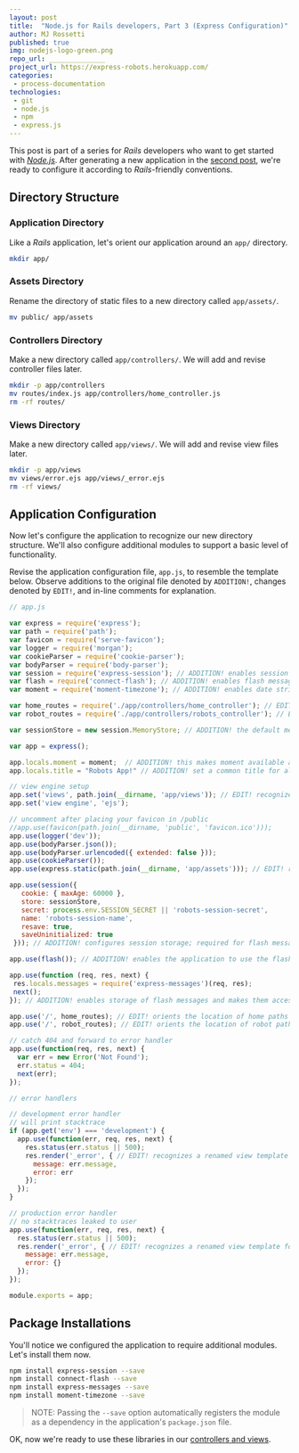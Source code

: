 ```yaml
---
layout: post
title:  "Node.js for Rails developers, Part 3 (Express Configuration)"
author: MJ Rossetti
published: true
img: nodejs-logo-green.png
repo_url: ______________
project_url: https://express-robots.herokuapp.com/
categories:
 - process-documentation
technologies:
 - git
 - node.js
 - npm
 - express.js
---
```


This post is part of a series for *Rails* developers who want to get started with [*Node.js*](https://nodejs.org/en/). After generating a new application in the [second post](/process-documentation/2016/04/09/node-for-rails-developers-part-2-node-and-express/), we're ready to configure it according to *Rails*-friendly conventions.

## Directory Structure

### Application Directory

Like a *Rails* application, let's orient our application around an `app/` directory.

```` sh
mkdir app/
````

### Assets Directory

Rename the directory of static files to a new directory called `app/assets/`.

```` sh
mv public/ app/assets
````

### Controllers Directory

Make a new directory called `app/controllers/`. We will add and revise controller files later.

```` sh
mkdir -p app/controllers
mv routes/index.js app/controllers/home_controller.js
rm -rf routes/
````

### Views Directory

Make a new directory called `app/views/`. We will add and revise view files later.

```` sh
mkdir -p app/views
mv views/error.ejs app/views/_error.ejs
rm -rf views/
````















## Application Configuration

Now let's configure the application to recognize our new directory structure. We'll also configure additional modules to support a basic level of functionality.

Revise the application configuration file, `app.js`, to resemble the template below. Observe additions to the original file denoted by `ADDITION!`, changes denoted by `EDIT!`, and in-line comments for explanation.

```` js
// app.js

var express = require('express');
var path = require('path');
var favicon = require('serve-favicon');
var logger = require('morgan');
var cookieParser = require('cookie-parser');
var bodyParser = require('body-parser');
var session = require('express-session'); // ADDITION! enables session storage; required for flash messages
var flash = require('connect-flash'); // ADDITION! enables flash messages
var moment = require('moment-timezone'); // ADDITION! enables date string formatting

var home_routes = require('./app/controllers/home_controller'); // EDIT! recognizes the home controller file, app/controllers/home_controller. was: var routes = require('./routes/index');
var robot_routes = require('./app/controllers/robots_controller'); // EDIT! recognizes the robots controller file, app/controllers/robots_controller. was: var users = require('./routes/users');

var sessionStore = new session.MemoryStore; // ADDITION! the default memory store for sessions in the development environment

var app = express();

app.locals.moment = moment;  // ADDITION! this makes moment available as a variable in every EJS page
app.locals.title = "Robots App!" // ADDITION! set a common title for all EJS views

// view engine setup
app.set('views', path.join(__dirname, 'app/views')); // EDIT! recognizes view templates stored in the app/views directory. was: app.set('views', path.join(__dirname, 'views'));
app.set('view engine', 'ejs');

// uncomment after placing your favicon in /public
//app.use(favicon(path.join(__dirname, 'public', 'favicon.ico')));
app.use(logger('dev'));
app.use(bodyParser.json());
app.use(bodyParser.urlencoded({ extended: false }));
app.use(cookieParser());
app.use(express.static(path.join(__dirname, 'app/assets'))); // EDIT! recognizes static files stored in the app/assets directory. was: app.use(express.static(path.join(__dirname, 'public')));

app.use(session({
   cookie: { maxAge: 60000 },
   store: sessionStore,
   secret: process.env.SESSION_SECRET || 'robots-session-secret',
   name: 'robots-session-name',
   resave: true,
   saveUninitialized: true
 })); // ADDITION! configures session storage; required for flash messages

app.use(flash()); // ADDITION! enables the application to use the flash module

app.use(function (req, res, next) {
 res.locals.messages = require('express-messages')(req, res);
 next();
}); // ADDITION! enables storage of flash messages and makes them accessable to views. must be placed below app.use(cookieParser()) section, and above app.use('/', routes) section

app.use('/', home_routes); // EDIT! orients the location of home paths relative to the root url, "/". was: app.use('/', routes);
app.use('/', robot_routes); // EDIT! orients the location of robot paths relative to the root url, "/". some people might want to orient these reletive to "/robots" instead, in which case you'd have to remove "robots/" from your robots controller paths. was: app.use('/users', users);

// catch 404 and forward to error handler
app.use(function(req, res, next) {
  var err = new Error('Not Found');
  err.status = 404;
  next(err);
});

// error handlers

// development error handler
// will print stacktrace
if (app.get('env') === 'development') {
  app.use(function(err, req, res, next) {
    res.status(err.status || 500);
    res.render('_error', { // EDIT! recognizes a renamed view template for errors. file name was: res.render('error', {
      message: err.message,
      error: err
    });
  });
}

// production error handler
// no stacktraces leaked to user
app.use(function(err, req, res, next) {
  res.status(err.status || 500);
  res.render('_error', { // EDIT! recognizes a renamed view template for errors. file name was: res.render('error', {
    message: err.message,
    error: {}
  });
});

module.exports = app;
````

## Package Installations

You'll notice we configured the application to require additional modules. Let's install them now.

```` sh
npm install express-session --save
npm install connect-flash --save
npm install express-messages --save
npm install moment-timezone --save
````

> NOTE: Passing the `--save` option automatically registers the module as a dependency in the application's `package.json` file.

OK, now we're ready to use these libraries in our [controllers and views](/process-documentation/2016/04/09/node-for-rails-developers-part-4-express-controllers/).

